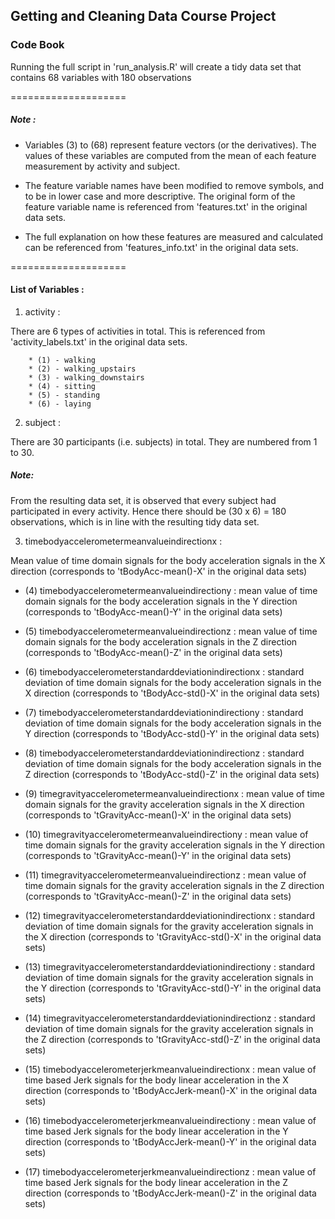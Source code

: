 ## Getting and Cleaning Data Course Project
   
### Code Book
   
   
Running the full script in 'run_analysis.R' will create a tidy data set that contains 68 variables with 180 observations
   
   
====================
   
##### Note :

* Variables (3) to (68) represent feature vectors (or the derivatives).  The values of these variables are computed from the mean of each feature measurement by activity and subject.

* The feature variable names have been modified to remove symbols, and to be in lower case and more descriptive.  The original form of the feature variable name is referenced from 'features.txt' in the original data sets.  

* The full explanation on how these features are measured and calculated can be referenced from 'features_info.txt' in the original data sets.
   
   
   
====================
   
#### List of Variables :
   
   
1. activity : 

There are 6 types of activities in total.  This is referenced from 'activity_labels.txt' in the original data sets.
   
		* (1) - walking
		* (2) - walking_upstairs
		* (3) - walking_downstairs
		* (4) - sitting
		* (5) - standing
		* (6) - laying
   
   
2. subject : 

There are 30 participants (i.e. subjects) in total.  They are numbered from 1 to 30.
   
   
##### Note: 
   
From the resulting data set, it is observed that every subject had participated in every activity.  Hence there should be (30 x 6) = 180 observations, which is in line with the resulting tidy data set.


3. timebodyaccelerometermeanvalueindirectionx : 

Mean value of time domain signals for the body acceleration signals in the X direction  (corresponds to 'tBodyAcc-mean()-X' in the original data sets)


- (4) timebodyaccelerometermeanvalueindirectiony : mean value of time domain signals for the body acceleration signals in the Y direction  (corresponds to 'tBodyAcc-mean()-Y' in the original data sets)


- (5) timebodyaccelerometermeanvalueindirectionz : mean value of time domain signals for the body acceleration signals in the Z direction  (corresponds to 'tBodyAcc-mean()-Z' in the original data sets)


- (6) timebodyaccelerometerstandarddeviationindirectionx : standard deviation of time domain signals for the body acceleration signals in the X direction  (corresponds to 'tBodyAcc-std()-X' in the original data sets)


- (7) timebodyaccelerometerstandarddeviationindirectiony : standard deviation of time domain signals for the body acceleration signals in the Y direction  (corresponds to 'tBodyAcc-std()-Y' in the original data sets)


- (8) timebodyaccelerometerstandarddeviationindirectionz : standard deviation of time domain signals for the body acceleration signals in the Z direction  (corresponds to 'tBodyAcc-std()-Z' in the original data sets)


- (9) timegravityaccelerometermeanvalueindirectionx : mean value of time domain signals for the gravity acceleration signals in the X direction  (corresponds to 'tGravityAcc-mean()-X' in the original data sets)


- (10) timegravityaccelerometermeanvalueindirectiony : mean value of time domain signals for the gravity acceleration signals in the Y direction  (corresponds to 'tGravityAcc-mean()-Y' in the original data sets)


- (11) timegravityaccelerometermeanvalueindirectionz : mean value of time domain signals for the gravity acceleration signals in the Z direction  (corresponds to 'tGravityAcc-mean()-Z' in the original data sets)


- (12) timegravityaccelerometerstandarddeviationindirectionx : standard deviation of time domain signals for the gravity acceleration signals in the X direction  (corresponds to 'tGravityAcc-std()-X' in the original data sets)


- (13) timegravityaccelerometerstandarddeviationindirectiony : standard deviation of time domain signals for the gravity acceleration signals in the Y direction  (corresponds to 'tGravityAcc-std()-Y' in the original data sets)


- (14) timegravityaccelerometerstandarddeviationindirectionz : standard deviation of time domain signals for the gravity acceleration signals in the Z direction  (corresponds to 'tGravityAcc-std()-Z' in the original data sets)


- (15) timebodyaccelerometerjerkmeanvalueindirectionx : mean value of time based Jerk signals for the body linear acceleration in the X direction  (corresponds to 'tBodyAccJerk-mean()-X' in the original data sets)


- (16) timebodyaccelerometerjerkmeanvalueindirectiony : mean value of time based Jerk signals for the body linear acceleration in the Y direction  (corresponds to 'tBodyAccJerk-mean()-Y' in the original data sets)


- (17) timebodyaccelerometerjerkmeanvalueindirectionz : mean value of time based Jerk signals for the body linear acceleration in the Z direction  (corresponds to 'tBodyAccJerk-mean()-Z' in the original data sets)
